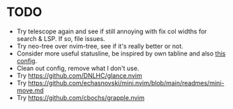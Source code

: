# TODO

- Try telescope again and see if still annoying with fix col widths for search & LSP. If so, file issues.
- Try neo-tree over nvim-tree, see if it's really better or not.
- Consider more useful statusline, be inspired by own tabline and also [this config](https://github.com/JoosepAlviste/dotfiles/blob/master/config/nvim/lua/j/statusline.lua).
- Clean out config, remove what I don't use.
- Try https://github.com/DNLHC/glance.nvim
- Try https://github.com/echasnovski/mini.nvim/blob/main/readmes/mini-move.md
- Try https://github.com/cbochs/grapple.nvim
